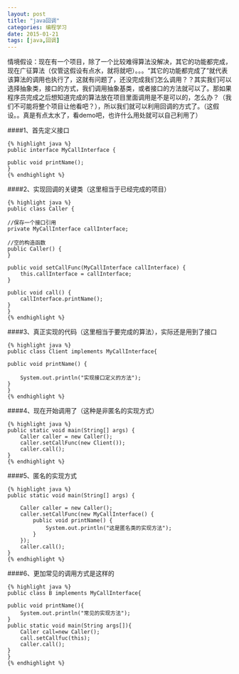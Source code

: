 ```yaml
---
layout: post
title: "java回调"
categories: 编程学习
date: 2015-01-21
tags: [java,回调]
---
```


情境假设：现在有一个项目，除了一个比较难得算法没解决，其它的功能都完成，现在广征算法（仅管这假设有点水，就将就吧）。。。“其它的功能都完成了”就代表该算法的调用也执行了，这就有问题了，还没完成我们怎么调用？？其实我们可以选择抽象类，接口的方式，我们调用抽象基类，或者接口的方法就可以了。那如果程序员完成之后想知道完成的算法放在项目里面调用是不是可以的，怎么办？（我们不可能将整个项目让他看吧？），所以我们就可以利用回调的方式了。（这假设。。真是有点太水了，看demo吧，也许什么用处就可以自己利用了）

<!-- more -->

####1、首先定义接口

	{% highlight java %}
    public interface MyCallInterface {

    public void printName();
	}
	{% endhighlight %}

####2、实现回调的关键类（这里相当于已经完成的项目）

	{% highlight java %}
    public class Caller {

    //保存一个接口引用
    private MyCallInterface callInterface;

    //空的构造函数
    public Caller() {
    }

    public void setCallFunc(MyCallInterface callInterface) {
        this.callInterface = callInterface;
    }

    public void call() {
        callInterface.printName();
    }
	}
	{% endhighlight %}

####3、真正实现的代码（这里相当于要完成的算法），实际还是用到了接口

	{% highlight java %}
    public class Client implements MyCallInterface{

    public void printName() {

        System.out.println("实现接口定义的方法");
    }
	}
	{% endhighlight %}

####4、现在开始调用了（这种是非匿名的实现方式）

	{% highlight java %}
    public static void main(String[] args) {
        Caller caller = new Caller();
        caller.setCallFunc(new Client());
        caller.call();
    }
	{% endhighlight %}

####5、匿名的实现方式

	{% highlight java %}
    public static void main(String[] args) {

        Caller caller = new Caller();
        caller.setCallFunc(new MyCallInterface() {
            public void printName() {
                System.out.println("这是匿名类的实现方法");
            }
        });
        caller.call();
    }
	{% endhighlight %}

####6、更加常见的调用方式是这样的

	{% highlight java %}
    public class B implements MyCallInterface{

    public void printName(){
        System.out.println("常见的实现方法");
    }
    public static void main(String args[]){
     	Caller call=new Caller();
    	call.setCallfuc(this);
		caller.call();
    }
    }
	{% endhighlight %}
